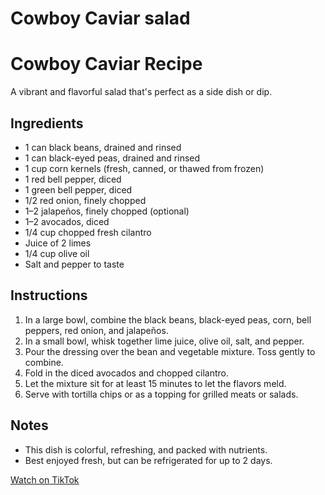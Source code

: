 # Cowboy Caviar salad

# Cowboy Caviar Recipe

A vibrant and flavorful salad that's perfect as a side dish or dip.

## Ingredients

- 1 can black beans, drained and rinsed  
- 1 can black-eyed peas, drained and rinsed  
- 1 cup corn kernels (fresh, canned, or thawed from frozen)  
- 1 red bell pepper, diced  
- 1 green bell pepper, diced  
- 1/2 red onion, finely chopped  
- 1–2 jalapeños, finely chopped (optional)  
- 1–2 avocados, diced  
- 1/4 cup chopped fresh cilantro  
- Juice of 2 limes  
- 1/4 cup olive oil  
- Salt and pepper to taste  

## Instructions

1. In a large bowl, combine the black beans, black-eyed peas, corn, bell peppers, red onion, and jalapeños.  
2. In a small bowl, whisk together lime juice, olive oil, salt, and pepper.  
3. Pour the dressing over the bean and vegetable mixture. Toss gently to combine.  
4. Fold in the diced avocados and chopped cilantro.  
5. Let the mixture sit for at least 15 minutes to let the flavors meld.  
6. Serve with tortilla chips or as a topping for grilled meats or salads.  

## Notes

- This dish is colorful, refreshing, and packed with nutrients.  
- Best enjoyed fresh, but can be refrigerated for up to 2 days.

[Watch on TikTok](https://www.tiktok.com/@audreylilliann/video/7494794175523786030)
